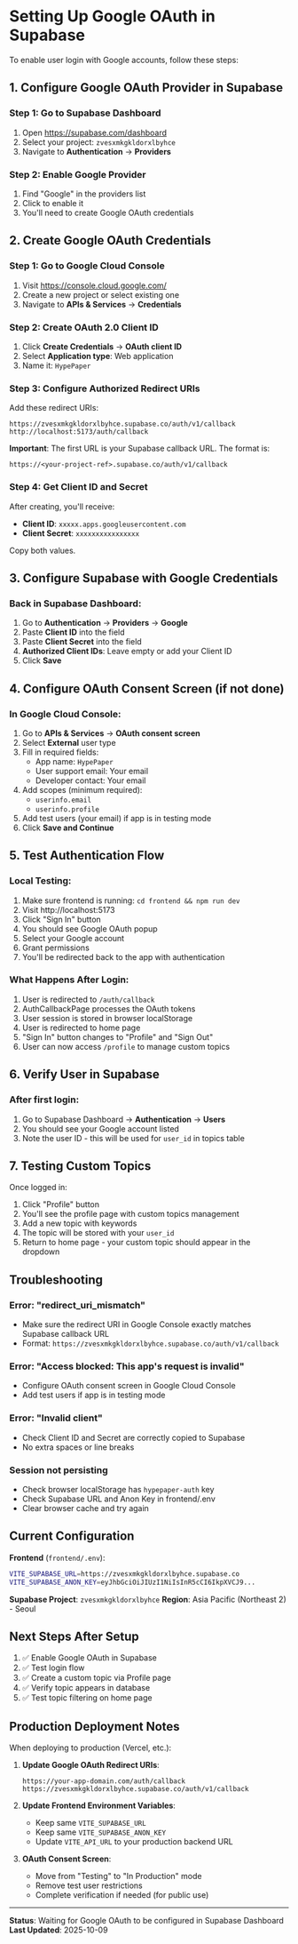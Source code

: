 # Setting Up Google OAuth in Supabase

To enable user login with Google accounts, follow these steps:

## 1. Configure Google OAuth Provider in Supabase

### Step 1: Go to Supabase Dashboard
1. Open https://supabase.com/dashboard
2. Select your project: `zvesxmkgkldorxlbyhce`
3. Navigate to **Authentication** → **Providers**

### Step 2: Enable Google Provider
1. Find "Google" in the providers list
2. Click to enable it
3. You'll need to create Google OAuth credentials

## 2. Create Google OAuth Credentials

### Step 1: Go to Google Cloud Console
1. Visit https://console.cloud.google.com/
2. Create a new project or select existing one
3. Navigate to **APIs & Services** → **Credentials**

### Step 2: Create OAuth 2.0 Client ID
1. Click **Create Credentials** → **OAuth client ID**
2. Select **Application type**: Web application
3. Name it: `HypePaper`

### Step 3: Configure Authorized Redirect URIs
Add these redirect URIs:

```
https://zvesxmkgkldorxlbyhce.supabase.co/auth/v1/callback
http://localhost:5173/auth/callback
```

**Important**: The first URL is your Supabase callback URL. The format is:
```
https://<your-project-ref>.supabase.co/auth/v1/callback
```

### Step 4: Get Client ID and Secret
After creating, you'll receive:
- **Client ID**: `xxxxx.apps.googleusercontent.com`
- **Client Secret**: `xxxxxxxxxxxxxxxx`

Copy both values.

## 3. Configure Supabase with Google Credentials

### Back in Supabase Dashboard:
1. Go to **Authentication** → **Providers** → **Google**
2. Paste **Client ID** into the field
3. Paste **Client Secret** into the field
4. **Authorized Client IDs**: Leave empty or add your Client ID
5. Click **Save**

## 4. Configure OAuth Consent Screen (if not done)

### In Google Cloud Console:
1. Go to **APIs & Services** → **OAuth consent screen**
2. Select **External** user type
3. Fill in required fields:
   - App name: `HypePaper`
   - User support email: Your email
   - Developer contact: Your email
4. Add scopes (minimum required):
   - `userinfo.email`
   - `userinfo.profile`
5. Add test users (your email) if app is in testing mode
6. Click **Save and Continue**

## 5. Test Authentication Flow

### Local Testing:
1. Make sure frontend is running: `cd frontend && npm run dev`
2. Visit http://localhost:5173
3. Click "Sign In" button
4. You should see Google OAuth popup
5. Select your Google account
6. Grant permissions
7. You'll be redirected back to the app with authentication

### What Happens After Login:
1. User is redirected to `/auth/callback`
2. AuthCallbackPage processes the OAuth tokens
3. User session is stored in browser localStorage
4. User is redirected to home page
5. "Sign In" button changes to "Profile" and "Sign Out"
6. User can now access `/profile` to manage custom topics

## 6. Verify User in Supabase

### After first login:
1. Go to Supabase Dashboard → **Authentication** → **Users**
2. You should see your Google account listed
3. Note the user ID - this will be used for `user_id` in topics table

## 7. Testing Custom Topics

Once logged in:
1. Click "Profile" button
2. You'll see the profile page with custom topics management
3. Add a new topic with keywords
4. The topic will be stored with your `user_id`
5. Return to home page - your custom topic should appear in the dropdown

## Troubleshooting

### Error: "redirect_uri_mismatch"
- Make sure the redirect URI in Google Console exactly matches Supabase callback URL
- Format: `https://zvesxmkgkldorxlbyhce.supabase.co/auth/v1/callback`

### Error: "Access blocked: This app's request is invalid"
- Configure OAuth consent screen in Google Cloud Console
- Add test users if app is in testing mode

### Error: "Invalid client"
- Check Client ID and Secret are correctly copied to Supabase
- No extra spaces or line breaks

### Session not persisting
- Check browser localStorage has `hypepaper-auth` key
- Check Supabase URL and Anon Key in frontend/.env
- Clear browser cache and try again

## Current Configuration

**Frontend** (`frontend/.env`):
```bash
VITE_SUPABASE_URL=https://zvesxmkgkldorxlbyhce.supabase.co
VITE_SUPABASE_ANON_KEY=eyJhbGciOiJIUzI1NiIsInR5cCI6IkpXVCJ9...
```

**Supabase Project**: `zvesxmkgkldorxlbyhce`
**Region**: Asia Pacific (Northeast 2) - Seoul

## Next Steps After Setup

1. ✅ Enable Google OAuth in Supabase
2. ✅ Test login flow
3. ✅ Create a custom topic via Profile page
4. ✅ Verify topic appears in database
5. ✅ Test topic filtering on home page

## Production Deployment Notes

When deploying to production (Vercel, etc.):

1. **Update Google OAuth Redirect URIs**:
   ```
   https://your-app-domain.com/auth/callback
   https://zvesxmkgkldorxlbyhce.supabase.co/auth/v1/callback
   ```

2. **Update Frontend Environment Variables**:
   - Keep same `VITE_SUPABASE_URL`
   - Keep same `VITE_SUPABASE_ANON_KEY`
   - Update `VITE_API_URL` to your production backend URL

3. **OAuth Consent Screen**:
   - Move from "Testing" to "In Production" mode
   - Remove test user restrictions
   - Complete verification if needed (for public use)

---

**Status**: Waiting for Google OAuth to be configured in Supabase Dashboard
**Last Updated**: 2025-10-09
